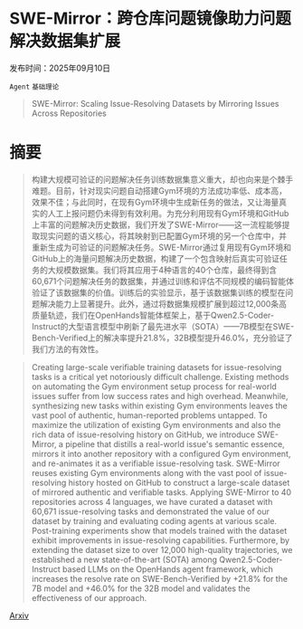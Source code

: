 # SWE-Mirror：跨仓库问题镜像助力问题解决数据集扩展

发布时间：2025年09月10日

`Agent` `基础理论`

> SWE-Mirror: Scaling Issue-Resolving Datasets by Mirroring Issues Across Repositories

# 摘要

> 构建大规模可验证的问题解决任务训练数据集意义重大，却也向来是个棘手难题。目前，针对现实问题自动搭建Gym环境的方法成功率低、成本高，效果不佳；与此同时，在现有Gym环境中生成新任务的做法，又让海量真实的人工上报问题仍未得到有效利用。为充分利用现有Gym环境和GitHub上丰富的问题解决历史数据，我们开发了SWE-Mirror——这一流程能够提取现实问题的语义核心，将其映射到已配置Gym环境的另一个仓库中，并重新生成为可验证的问题解决任务。SWE-Mirror通过复用现有Gym环境和GitHub上的海量问题解决历史数据，构建了一个包含映射后真实可验证任务的大规模数据集。我们将其应用于4种语言的40个仓库，最终得到含60,671个问题解决任务的数据集，并通过训练和评估不同规模的编码智能体验证了该数据集的价值。训练后的实验显示，基于该数据集训练的模型在问题解决能力上显著提升。此外，通过将数据集规模扩展到超过12,000条高质量轨迹，我们在OpenHands智能体框架上，基于Qwen2.5-Coder-Instruct的大型语言模型中刷新了最先进水平（SOTA）——7B模型在SWE-Bench-Verified上的解决率提升21.8%，32B模型提升46.0%，充分验证了我们方法的有效性。

> Creating large-scale verifiable training datasets for issue-resolving tasks is a critical yet notoriously difficult challenge. Existing methods on automating the Gym environment setup process for real-world issues suffer from low success rates and high overhead. Meanwhile, synthesizing new tasks within existing Gym environments leaves the vast pool of authentic, human-reported problems untapped. To maximize the utilization of existing Gym environments and also the rich data of issue-resolving history on GitHub, we introduce SWE-Mirror, a pipeline that distills a real-world issue's semantic essence, mirrors it into another repository with a configured Gym environment, and re-animates it as a verifiable issue-resolving task. SWE-Mirror reuses existing Gym environments along with the vast pool of issue-resolving history hosted on GitHub to construct a large-scale dataset of mirrored authentic and verifiable tasks. Applying SWE-Mirror to 40 repositories across 4 languages, we have curated a dataset with 60,671 issue-resolving tasks and demonstrated the value of our dataset by training and evaluating coding agents at various scale. Post-training experiments show that models trained with the dataset exhibit improvements in issue-resolving capabilities. Furthermore, by extending the dataset size to over 12,000 high-quality trajectories, we established a new state-of-the-art (SOTA) among Qwen2.5-Coder-Instruct based LLMs on the OpenHands agent framework, which increases the resolve rate on SWE-Bench-Verified by +21.8% for the 7B model and +46.0% for the 32B model and validates the effectiveness of our approach.

[Arxiv](https://arxiv.org/abs/2509.08724)